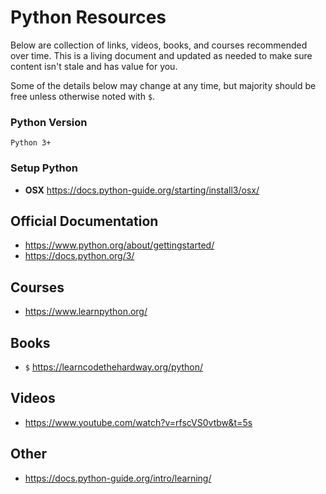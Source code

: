 # Python Resources

Below are collection of links, videos, books, and courses recommended over time. This is a living document and updated as needed to make sure content isn't stale and has value for you.

Some of the details below may change at any time, but majority should be free unless otherwise noted with `$`.

### Python Version

```
Python 3+ 
```


### Setup Python

- **OSX** https://docs.python-guide.org/starting/install3/osx/

## Official Documentation

- https://www.python.org/about/gettingstarted/
- https://docs.python.org/3/


## Courses

- https://www.learnpython.org/

## Books

- `$`    https://learncodethehardway.org/python/

## Videos

- https://www.youtube.com/watch?v=rfscVS0vtbw&t=5s

## Other

- https://docs.python-guide.org/intro/learning/
